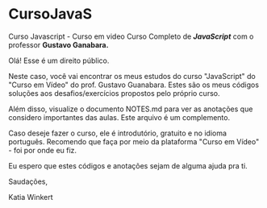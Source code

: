 # CursoJavaS
Curso Javascript - Curso em video
Curso Completo de ***JavaScript*** com o professor **Gustavo Ganabara.** 

Olá! Esse é um direito público.

Neste caso, você vai encontrar os meus estudos do curso "JavaScript" do "Curso em Vídeo" do prof. Gustavo Guanabara. Estes são os meus códigos soluções aos desafios/exercícios propostos pelo próprio curso.

Além disso, visualize o documento NOTES.md para ver as anotações que considero importantes das aulas. Este arquivo é um complemento.

Caso deseje fazer o curso, ele é introdutório, gratuito e no idioma português. Recomendo que faça por meio da plataforma "Curso em Vídeo" - foi por onde eu fiz.

Eu espero que estes códigos e anotações sejam de alguma ajuda pra ti.

Saudações, 

Katia Winkert
